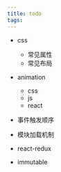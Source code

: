 ```yaml
---
title: todo
tags:
---
```


+ css
    - 常见属性
    - 常见布局

+ animation
    - css
    - js
    - react
+ 事件触发顺序
+ 模块加载机制
+ react-redux
+ immutable



